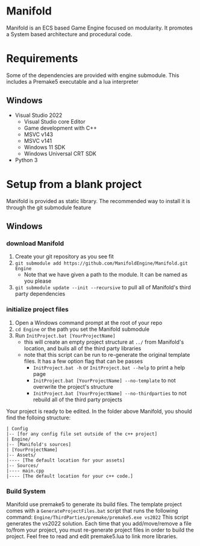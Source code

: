 # Manifold
Manifold is an ECS based Game Engine focused on modularity. It promotes a System based architecture and procedural code.

# Requirements
Some of the dependencies are provided with engine submodule. This includes a Premake5 executable and a lua interpreter

## Windows
* Visual Studio 2022
    * Visual Studio core Editor
    * Game development with C++
    * MSVC v143
    * MSVC v141
    * Windows 11 SDK
    * Windows Universal CRT SDK
* Python 3

# Setup from a blank project
Manifold is provided as static library. The recommended way to install it is through the git submodule feature

## Windows
### download Manifold
1. Create your git repository as you see fit
2. `git submodule add https://github.com/ManifoldEngine/Manifold.git Engine`
    * Note that we have given a path to the module. It can be named as you please
3. `git submodule update --init --recursive` to pull all of Manifold's third party dependencies

### initialize project files
1. Open a Windows command prompt at the root of your repo
2. `cd Engine` or the path you set the Manifold submodule
3. Run `InitProject.bat [YourProjectName]`
    * this will create an empty project structure at `../` from Manifold's location, and buils all of the third party libraries
    * note that this script can be run to re-generate the original template files. It has a few option flag that can be passes
        * `InitProject.bat -h` or `InitProject.bat --help` to print a help page
        * `InitProject.bat [YourProjectName] --no-template` to not overwrite the project's structure
        * `InitProject.bat [YourProjectName] --no-thirdparties` to not rebuild all of the third party projects

Your project is ready to be edited. In the folder above Manifold, you should find the folloing structure:
```
| Config
|-- [for any config file set outside of the c++ project]
| Engine/
|-- [Manifold's sources]
| [YourProjectName]
|-- Assets/
|---- [The default location for your assets]
|-- Sources/
|---- main.cpp
|---- [The default location for your c++ code.]
```

### Build System
Manifold use premake5 to generate its build files. The template project comes with a `GenerateProjectFiles.bat` script that runs the following command:
`Engine/ThirdParties/premake/premake5.exe vs2022`
This script generates the vs2022 solution. Each time that you add/move/remove a file to/from your project, you must re-generate project files in order to build the project.
Feel free to read and edit premake5.lua to link more libraries.
